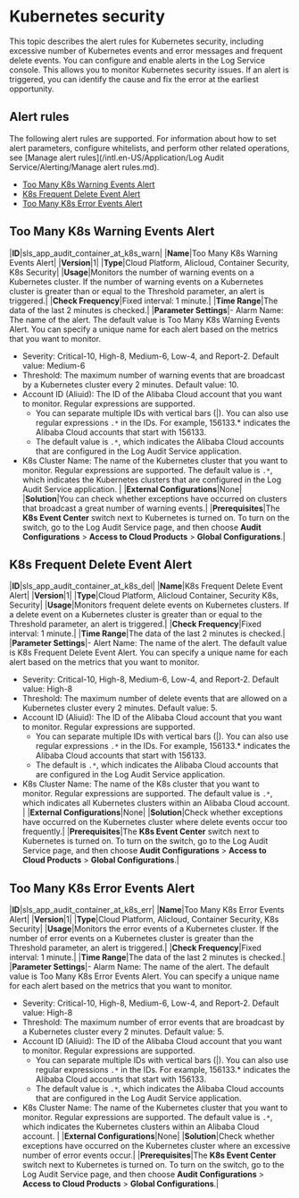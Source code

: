 # Kubernetes security

This topic describes the alert rules for Kubernetes security, including excessive number of Kubernetes events and error messages and frequent delete events. You can configure and enable alerts in the Log Service console. This allows you to monitor Kubernetes security issues. If an alert is triggered, you can identify the cause and fix the error at the earliest opportunity.

## Alert rules

The following alert rules are supported. For information about how to set alert parameters, configure whitelists, and perform other related operations, see [Manage alert rules](/intl.en-US/Application/Log Audit Service/Alerting/Manage alert rules.md).

-   [Too Many K8s Warning Events Alert](#section_cxc_jou_ix4)
-   [K8s Frequent Delete Event Alert](#section_615_knr_crk)
-   [Too Many K8s Error Events Alert](#section_tzv_xec_7cs)

## Too Many K8s Warning Events Alert

|**ID**|sls\_app\_audit\_container\_at\_k8s\_warn|
|**Name**|Too Many K8s Warning Events Alert|
|**Version**|1|
|**Type**|Cloud Platform, Alicloud, Container Security, K8s Security|
|**Usage**|Monitors the number of warning events on a Kubernetes cluster. If the number of warning events on a Kubernetes cluster is greater than or equal to the Threshold parameter, an alert is triggered.|
|**Check Frequency**|Fixed interval: 1 minute.|
|**Time Range**|The data of the last 2 minutes is checked.|
|**Parameter Settings**|-   Alarm Name: The name of the alert. The default value is Too Many K8s Warning Events Alert. You can specify a unique name for each alert based on the metrics that you want to monitor.
-   Severity: Critical-10, High-8, Medium-6, Low-4, and Report-2. Default value: Medium-6
-   Threshold: The maximum number of warning events that are broadcast by a Kubernetes cluster every 2 minutes. Default value: 10.
-   Account ID \(Aliuid\): The ID of the Alibaba Cloud account that you want to monitor. Regular expressions are supported.
    -   You can separate multiple IDs with vertical bars \(\|\). You can also use regular expressions `.*` in the IDs. For example, 156133.\* indicates the Alibaba Cloud accounts that start with 156133.
    -   The default value is `.*`, which indicates the Alibaba Cloud accounts that are configured in the Log Audit Service application.
-   K8s Cluster Name: The name of the Kubernetes cluster that you want to monitor. Regular expressions are supported. The default value is `.*`, which indicates the Kubernetes clusters that are configured in the Log Audit Service application. |
|**External Configurations**|None|
|**Solution**|You can check whether exceptions have occurred on clusters that broadcast a great number of warning events.|
|**Prerequisites**|The **K8s Event Center** switch next to Kubernetes is turned on. To turn on the switch, go to the Log Audit Service page, and then choose **Audit Configurations** \> **Access to Cloud Products** \> **Global Configurations**.|

## K8s Frequent Delete Event Alert

|**ID**|sls\_app\_audit\_container\_at\_k8s\_del|
|**Name**|K8s Frequent Delete Event Alert|
|**Version**|1|
|**Type**|Cloud Platform, Alicloud Container, Security K8s, Security|
|**Usage**|Monitors frequent delete events on Kubernetes clusters. If a delete event on a Kubernetes cluster is greater than or equal to the Threshold parameter, an alert is triggered.|
|**Check Frequency**|Fixed interval: 1 minute.|
|**Time Range**|The data of the last 2 minutes is checked.|
|**Parameter Settings**|-   Alert Name: The name of the alert. The default value is K8s Frequent Delete Event Alert. You can specify a unique name for each alert based on the metrics that you want to monitor.
-   Severity: Critical-10, High-8, Medium-6, Low-4, and Report-2. Default value: High-8
-   Threshold: The maximum number of delete events that are allowed on a Kubernetes cluster every 2 minutes. Default value: 5.
-   Account ID \(Aliuid\): The ID of the Alibaba Cloud account that you want to monitor. Regular expressions are supported.
    -   You can separate multiple IDs with vertical bars \(\|\). You can also use regular expressions `.*` in the IDs. For example, 156133.\* indicates the Alibaba Cloud accounts that start with 156133.
    -   The default is `.*`, which indicates the Alibaba Cloud accounts that are configured in the Log Audit Service application.
-   K8s Cluster Name: The name of the K8s cluster that you want to monitor. Regular expressions are supported. The default value is `.*`, which indicates all Kubernetes clusters within an Alibaba Cloud account. |
|**External Configurations**|None|
|**Solution**|Check whether exceptions have occurred on the Kubernetes cluster where delete events occur too frequently.|
|**Prerequisites**|The **K8s Event Center** switch next to Kubernetes is turned on. To turn on the switch, go to the Log Audit Service page, and then choose **Audit Configurations** \> **Access to Cloud Products** \> **Global Configurations**.|

## Too Many K8s Error Events Alert

|**ID**|sls\_app\_audit\_container\_at\_k8s\_err|
|**Name**|Too Many K8s Error Events Alert|
|**Version**|1|
|**Type**|Cloud Platform, Alicloud, Container Security, K8s Security|
|**Usage**|Monitors the error events of a Kubernetes cluster. If the number of error events on a Kubernetes cluster is greater than the Threshold parameter, an alert is triggered.|
|**Check Frequency**|Fixed interval: 1 minute.|
|**Time Range**|The data of the last 2 minutes is checked.|
|**Parameter Settings**|-   Alarm Name: The name of the alert. The default value is Too Many K8s Error Events Alert. You can specify a unique name for each alert based on the metrics that you want to monitor.
-   Severity: Critical-10, High-8, Medium-6, Low-4, and Report-2. Default value: High-8
-   Threshold: The maximum number of error events that are broadcast by a Kubernetes cluster every 2 minutes. Default value: 5.
-   Account ID \(Aliuid\): The ID of the Alibaba Cloud account that you want to monitor. Regular expressions are supported.
    -   You can separate multiple IDs with vertical bars \(\|\). You can also use regular expressions `.*` in the IDs. For example, 156133.\* indicates the Alibaba Cloud accounts that start with 156133.
    -   The default value is `.*`, which indicates the Alibaba Cloud accounts that are configured in the Log Audit Service application.
-   K8s Cluster Name: The name of the Kubernetes cluster that you want to monitor. Regular expressions are supported. The default value is `.*`, which indicates the Kubernetes clusters within an Alibaba Cloud account. |
|**External Configurations**|None|
|**Solution**|Check whether exceptions have occurred on the Kubernetes cluster where an excessive number of error events occur.|
|**Prerequisites**|The **K8s Event Center** switch next to Kubernetes is turned on. To turn on the switch, go to the Log Audit Service page, and then choose **Audit Configurations** \> **Access to Cloud Products** \> **Global Configurations**.|

